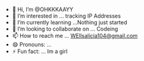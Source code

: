 - 👋 Hi, I’m @OHKKKAAYY
- 👀 I’m interested in ... tracking IP Addresses
- 🌱 I’m currently learning ...Nothing just started
- 💞️ I’m looking to collaborate on ... Codeing
- 📫 How to reach me ... WEllsalicia104@gmail.com
- 😄 Pronouns: ...
- ⚡ Fun fact: ... Im a girl

<!---
OHKKKAAYY/OHKKKAAYY is a ✨ special ✨ repository because its `README.md` (this file) appears on your GitHub profile.
You can click the Preview link to take a look at your changes.
--->
